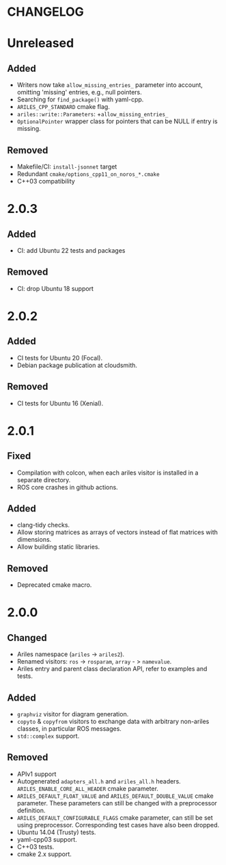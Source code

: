 CHANGELOG
=========

Unreleased
==========

Added
-----
* Writers now take `allow_missing_entries_` parameter into account, omitting
  'missing' entries, e.g., null pointers.
* Searching for `find_package()` with yaml-cpp.
* `ARILES_CPP_STANDARD` cmake flag.
* `ariles::write::Parameters`: +`allow_missing_entries_`
* `OptionalPointer` wrapper class for pointers that can be NULL if entry is missing.

Removed
-------
* Makefile/CI: `install-jsonnet` target
* Redundant `cmake/options_cpp11_on_noros_*.cmake`
* C++03 compatibility


2.0.3
=====

Added
-----
* CI: add Ubuntu 22 tests and packages

Removed
-------
* CI: drop Ubuntu 18 support


2.0.2
=====

Added
-----
* CI tests for Ubuntu 20 (Focal).
* Debian package publication at cloudsmith.

Removed
-------
* CI tests for Ubuntu 16 (Xenial).


2.0.1
=====

Fixed
-----
* Compilation with colcon, when each ariles visitor is installed in a separate
  directory.
* ROS core crashes in github actions.

Added
-----
* clang-tidy checks.
* Allow storing matrices as arrays of vectors instead of flat matrices with dimensions.
* Allow building static libraries.

Removed
-------

* Deprecated cmake macro.


2.0.0
=====

Changed
-------
* Ariles namespace (`ariles` -> `ariles2`).
* Renamed visitors: `ros` -> `rosparam`, `array` - > `namevalue`.
* Ariles entry and parent class declaration API, refer to examples and tests.


Added
-----

* `graphviz` visitor for diagram generation.
* `copyto` & `copyfrom` visitors to exchange data with arbitrary non-ariles
  classes, in particular ROS messages.
* `std::complex` support.


Removed
-------

* APIv1 support
* Autogenerated `adapters_all.h` and `ariles_all.h` headers.
  `ARILES_ENABLE_CORE_ALL_HEADER` cmake parameter.
* `ARILES_DEFAULT_FLOAT_VALUE` and `ARILES_DEFAULT_DOUBLE_VALUE` cmake
  parameter. These parameters can still be changed with a preprocessor
  definition.
* `ARILES_DEFAULT_CONFIGURABLE_FLAGS` cmake parameter, can still be set using
  preprocessor. Corresponding test cases have also been dropped.
* Ubuntu 14.04 (Trusty) tests.
* yaml-cpp03 support.
* C++03 tests.
* cmake 2.x support.
